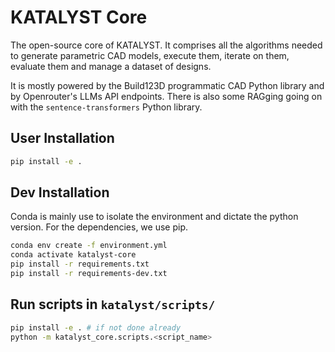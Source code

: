 # KATALYST Core

The open-source core of KATALYST. It comprises all the algorithms needed to generate parametric CAD models, execute them, iterate on them, evaluate them and manage a dataset of designs.

It is mostly powered by the Build123D programmatic CAD Python library and by Openrouter's LLMs API endpoints. There is also some RAGging going on with the `sentence-transformers` Python library.

## User Installation

```bash
pip install -e .
```

## Dev Installation

Conda is mainly use to isolate the environment and dictate the python version. For the dependencies, we use pip.

```bash
conda env create -f environment.yml
conda activate katalyst-core
pip install -r requirements.txt
pip install -r requirements-dev.txt
```

## Run scripts in `katalyst/scripts/`

```bash
pip install -e . # if not done already
python -m katalyst_core.scripts.<script_name>
```
